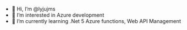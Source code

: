 - 👋 Hi, I’m @lyjujms
- 👀 I’m interested in Azure development
- 🌱 I’m currently learning .Net 5 Azure functions, Web API Management


<!---
lyjujms/lyjujms is a ✨ special ✨ repository because its `README.md` (this file) appears on your GitHub profile.
You can click the Preview link to take a look at your changes.
--->
